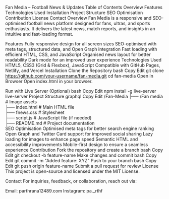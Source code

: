 Fan Media – Football News & Updates
Table of Contents
Overview
Features
Technologies Used
Installation
Project Structure
SEO Optimisation
Contribution
License
Contact
Overview
Fan Media is a responsive and SEO-optimised football news platform designed for fans, ultras, and sports enthusiasts. It delivers the latest news, match reports, and insights in an intuitive and fast-loading format.

Features
Fully responsive design for all screen sizes
SEO-optimised with meta tags, structured data, and Open Graph integration
Fast loading with efficient HTML, CSS, and JavaScript
Organised news layout for better readability
Dark mode for an improved user experience
Technologies Used
HTML5, CSS3 (Grid & Flexbox), JavaScript
Compatible with GitHub Pages, Netlify, and Vercel
Installation
Clone the Repository
bash
Copy
Edit
git clone https://github.com/your-username/fan-media.git
cd fan-media
Open in Browser
Open index.html in your browser.

Run with Live Server (Optional)
bash
Copy
Edit
npm install -g live-server
live-server
Project Structure
graphql
Copy
Edit
/Fan-Media
 ├── /Fan media         # Image assets  
 ├── index.html         # Main HTML file  
 ├── fnews.css          # Stylesheet  
 ├── script.js          # JavaScript file (if needed)  
 ├── README.md          # Project documentation  
SEO Optimisation
Optimised meta tags for better search engine ranking
Open Graph and Twitter Card support for improved social sharing
Lazy loading for images to enhance page speed
Semantic HTML and accessibility improvements
Mobile-first design to ensure a seamless experience
Contribution
Fork the repository and create a branch
bash
Copy
Edit
git checkout -b feature-name
Make changes and commit
bash
Copy
Edit
git commit -m "Added feature: XYZ"
Push to your branch
bash
Copy
Edit
git push origin feature-name
Submit a pull request for review
License
This project is open-source and licensed under the MIT License.

Contact
For inquiries, feedback, or collaboration, reach out via:

Email: parthrana12489.com
Instagram: pa._rthf
